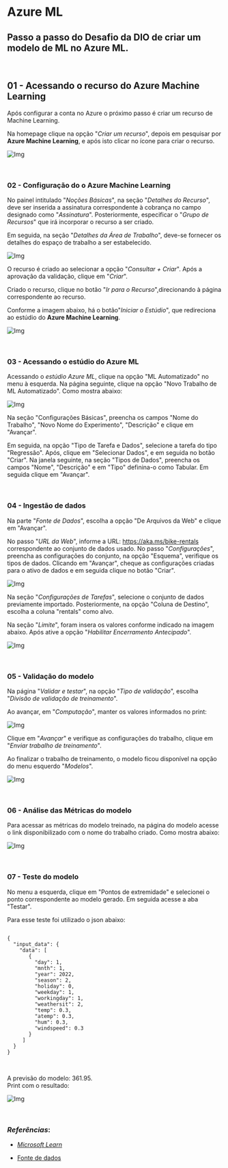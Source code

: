 # Azure ML
## Passo a passo do Desafio da DIO de criar um modelo de ML no Azure ML.

<br>

## 01 - Acessando o recurso do Azure Machine Learning

Após configurar a conta no Azure o próximo passo é criar um recurso de Machine Learning.

Na homepage clique na opção "*Criar um recurso*", depois em pesquisar por **Azure Machine Learning**, e após isto clicar no ícone para criar o recurso.

![Img](./images/img00.gif)

<br>

### 02 - Configuração do o Azure Machine Learning

No painel intitulado "*Noções Básicas*", na seção "*Detalhes do Recurso*", deve ser inserida a assinatura correspondente à cobrança no campo designado como "*Assinatura*". Posteriormente, especificar o "*Grupo de Recursos*" que irá incorporar o recurso a ser criado.

Em seguida, na seção "*Detalhes da Área de Trabalho*", deve-se fornecer os detalhes do espaço de trabalho a ser estabelecido. 

![Img](./images/img01.png)

O recurso é criado ao selecionar a opção "*Consultar + Criar*". Após a aprovação da validação, clique em "*Criar*".  

Criado o recurso, clique no botão "*Ir para o Recurso*",direcionando à página correspondente ao recurso.

Conforme a imagem abaixo, há o botão"*Iniciar o Estúdio*", que  redireciona ao estúdio do **Azure Machine Learning**. 

![Img](./images/img03.png)

<br>

### 03 - Acessando o estúdio do Azure ML

Acessando o *estúdio Azure ML*, clique na opção "ML Automatizado" no menu à esquerda. Na página seguinte, clique na opção "Novo Trabalho de ML Automatizado". Como mostra abaixo:

![Img](./images/img04.gif)

Na seção "Configurações Básicas", preencha os campos "Nome do Trabalho", "Novo Nome do Experimento", "Descrição" e clique em "Avançar".

Em seguida, na opção "Tipo de Tarefa e Dados", selecione a tarefa do tipo "Regressão". Após, clique em "Selecionar Dados", e em seguida no botão "Criar". Na janela seguinte, na seção "Tipos de Dados", preencha os campos "Nome", "Descrição" e em "Tipo" definina-o como Tabular. Em seguida clique em "Avançar".

<br>

### 04 - Ingestão de dados

Na parte "*Fonte de Dados*", escolha a opção "De Arquivos da Web" e clique em "Avançar".

No passo "*URL da Web*", informe a URL: https://aka.ms/bike-rentals correspondente ao conjunto de dados usado. No passo "*Configurações*", preencha as configurações do conjunto, na opção "Esquema", verifique os tipos de dados. Clicando em "Avançar", cheque as configurações criadas para o ativo de dados e em seguida clique no botão "Criar".

![Img](./images/img05.gif)

Na seção "*Configurações de Tarefas*", selecione o conjunto de dados previamente importado. Posteriormente, na opção "Coluna de Destino", escolha a coluna "rentals" como alvo.

Na seção "*Limite*", foram insera os valores conforme indicado na imagem abaixo. Após ative a opção "*Habilitar Encerramento Antecipado*".

![Img](./images/img06.png)

<br>

### 05 - Validação do modelo

Na página "*Validar e testar*", na opção "*Tipo de validação*", escolha "*Divisão de validação de treinamento*".

Ao avançar, em "*Computação*", manter os valores informados no print:

![Img](./images/img07.png)

Clique em "*Avançar*" e verifique as configurações do trabalho, clique em "*Enviar trabalho de treinamento*".

Ao finalizar o trabalho de treinamento, o modelo ficou disponível na opção do menu esquerdo "*Modelos*".

![Img](./images/img08.png)

<br>

### 06 - Análise das Métricas do modelo

Para acessar as métricas do modelo treinado, na página do modelo acesse o link disponibilizado com o nome do trabalho criado. Como mostra abaixo:

![Img](./images/img09.gif)

<br>

### 07 - Teste do modelo

No menu a esquerda, clique em "Pontos de extremidade" e selecionei o ponto correspondente ao modelo gerado. Em seguida acesse a aba "Testar".

Para esse teste foi utilizado o json abaixo:

<code>
{
  "input_data": {
    "data": [
       {
         "day": 1,
         "mnth": 1,   
         "year": 2022,
         "season": 2,
         "holiday": 0,
         "weekday": 1,
         "workingday": 1,
         "weathersit": 2, 
         "temp": 0.3, 
         "atemp": 0.3,
         "hum": 0.3,
         "windspeed": 0.3 
       }
     ]
  }
}

</code>

<br>

A previsão do modelo: 361.95.  
Print com o resultado:

![Img](./images/img10.png)

<br>

<a id="final"></a>

### *Referências*:

- [*Microsoft Learn*](https://microsoftlearning.github.io/mslearn-ai-fundamentals/Instructions/Labs/01-machine-learning.html)

- [Fonte de dados](https://raw.githubusercontent.com/MicrosoftLearning/mslearn-ai-fundamentals/main/data/ml/daily-bike-share.csv)
